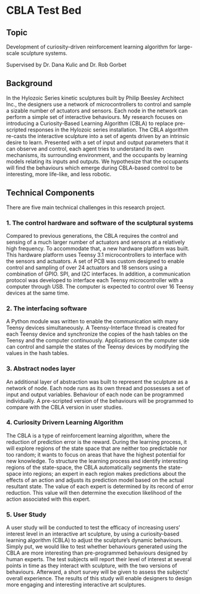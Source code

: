 CBLA Test Bed
======================

## Topic
Development of curiosity-driven reinforcement learning algorithm for large-scale sculpture systems. 

Supervised by Dr. Dana Kulic and Dr. Rob Gorbet


## Background

In the Hylozoic Series kinetic sculptures built by Philip Beesley Architect Inc., the designers use a network of microcontrollers to control and sample a sizable number of actuators and sensors. Each node in the network can perform a simple set of interactive behaviours. My research focuses on introducing a Curiosity-Based Learning Algorithm (CBLA) to replace pre-scripted responses in the Hylozoic series installation.  The CBLA algorithm re-casts the interactive sculpture into a set of agents driven by an intrinsic desire to learn.  Presented with a set of input and output parameters that it can observe and control, each agent tries to understand its own mechanisms, its surrounding environment, and the occupants by learning models relating its inputs and outputs. We hypothesize that the occupants will find the behaviours which emerge during CBLA-based control to be interesting, more life-like, and less robotic. 


## Technical Components

There are five main technical challenges in this research project.

### 1. The control hardware and software of the sculptural systems
Compared to previous generations, the CBLA requires the control and sensing of a much larger number of actuators and sensors at a relatively high frequency. To accommodate that, a new hardware platform was built. This hardware platform uses Teensy 3.1 microcontrollers to interface with the sensors and actuators. A set of PCB was custom designed to enable control and sampling of over 24 actuators and 18 sensors using a combination of GPIO. SPI, and I2C interfaces. In addition, a communication protocol was developed to interface each Teensy microcontroller with a computer through USB. The computer is expected to control over 16 Teensy devices at the same time.

### 2. The interfacing software
A Python module was written to enable the communication with many Teensy devices simultaneously. A Teensy-Interface thread is created for each Teensy device and synchronize the copies of the hash tables on the Teensy and the computer continuously. Applications on the computer side can control and sample the states of the Teensy devices by modifying the values in the hash tables. 

### 3. Abstract nodes layer
An additional layer of abstraction was built to represent the sculpture as a network of node. Each node runs as its own thread and possesses a set of input and output variables. Behaviour of each node can be programmed individually. A pre-scripted version of the behaviours will be programmed to compare with the CBLA version in user studies. 

### 4. Curiosity Drivern Learning Algorithm
The CBLA is a type of reinforcement learning algorithm, where the reduction of prediction error is the reward. During the learning process, it will explore regions of the state space that are neither too predictable nor too random; it wants to focus on areas that have the highest potential for new knowledge. To structure the learning process and identify interesting
regions of the state-space, the CBLA automatically segments the state-space into regions; an expert in each region makes predictions about the effects of an action and adjusts its prediction model based on the actual resultant state. The value of each expert is determined by its record of error reduction. This value will then determine the execution likelihood of the action associated with this expert.

### 5. User Study
A user study will be conducted to test the efficacy of increasing users’ interest level in an interactive art
sculpture, by using a curiosity-based learning algorithm (CBLA) to adjust the sculpture’s dynamic behaviours. Simply put, we would like to test whether behaviours generated using the CBLA are more interesting than pre-programmed behaviours designed by human experts. The test subjects will report their level of interest at several points in time as they interact with sculpture, with the two versions of behaviours. Afterward, a short survey will be given to assess the subjects’ overall
experience. The results of this study will enable designers to design more engaging and interesting interactive art sculptures.


